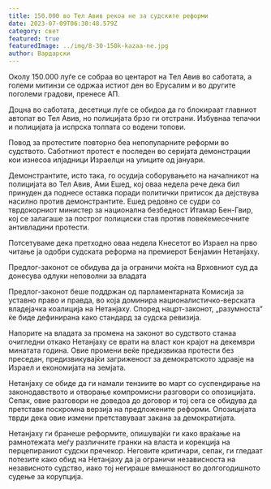 ```yaml
---
title: 150.000 во Тел Авив рекоа не за судските реформи
date: 2023-07-09T06:30:48.579Z
category: свет
featured: true
featuredImage: ../img/8-30-150k-kazaa-ne.jpg
author: Вардарски
---
```

Околу 150.000 луѓе се собраа во центарот на Тел Авив во саботата, а големи митинзи се одржаа истиот ден во Ерусалим и во другите поголеми градови, пренесе АП.

Доцна во саботата, десетици луѓе се обидоа да го блокираат главниот автопат во Тел Авив, но полицијата брзо ги отстрани. Избувнаа тепачки и полицијата ја испрска толпата со водени топови.

Повод за протестите повторно беа непопуларните реформи во судството. Саботниот протест е последен во серијата демонстрации кои изнесоа илјадници Израелци на улиците од јануари.

Демонстрантите, исто така, го осудија соборувањето на началникот на полицијата во Тел Авив, Ами Ешед, кој оваа недела рече дека бил принуден да поднесе оставка поради политички притисок да дејствува насилно против демонстрантите. Ешед редовно се судри со тврдокорниот министер за национална безбедност Итамар Бен-Гвир, кој се залагаше за построг полициски став против повеќемесечните антивладини протести.

Потсетуваме дека претходно оваа недела Кнесетот во Израел на прво читање ја одобри судската реформа на премиерот Бенјамин Нетанјаху.

Предлог-законот се обидува да ја ограничи моќта на Врховниот суд да донесува одлуки неповолни за владата

Предлог-законот беше поддржан од парламентарната Комисија за уставно право и правда, во која доминира националистичко-верската владејачка коалиција на Нетанјаху. Според нацрт-законот, „разумноста“ ќе биде дефинирана како стандард за судска ревизија.

Напорите на владата за промена на законот во судството станаа очигледни откако Нетанјаху се врати на власт кон крајот на декември минатата година. Овие промени веќе предизвикаа протести без преседан, предизвикувајќи загриженост за демократското здравје на Израел и економијата на земјата.

Нетанјаху се обиде да ги намали тензиите во март со суспендирање на законодавството и отворање компромисни разговори со опозицијата. Сепак, овие разговори не доведоа до договор и тој сега се обидува да претстави поскромна верзија на предложените реформи. Опозицијата тврди дека овие измени претставуваат закана за демократијата.

Нетанјаху ги бранеше реформите, опишувајќи ги како враќање на рамнотежата меѓу различните гранки на власта и корекција на перцепираниот судски пречекор. Неговите критичари, сепак, ги гледаат потезите како обид на Нетанјаху да ја ограничи независноста на независното судство, иако тој негираше вмешаност во долгогодишното судење за корупција.
